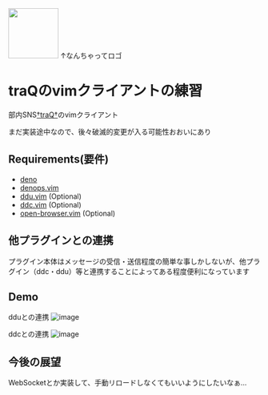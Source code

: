 
<img src="https://user-images.githubusercontent.com/50443168/221812130-bfbd543b-7199-4999-a93d-7972ea7f4500.png" width="100px">
↑なんちゃってロゴ

# traQのvimクライアントの練習

部内SNS[†traQ†](https://github.com/traPtitech/traQ)のvimクライアント

まだ実装途中なので、後々破滅的変更が入る可能性おおいにあり

## Requirements(要件)
- [deno](https://deno.land/)
- [denops.vim](https://github.com/vim-denops/denops.vim)
- [ddu.vim](https://github.com/Shougo/ddu.vim) (Optional)
- [ddc.vim](https://github.com/Shougo/ddc.vim) (Optional)
- [open-browser.vim](https://github.com/tyru/open-browser.vim) (Optional)

## 他プラグインとの連携

プラグイン本体はメッセージの受信・送信程度の簡単な事しかしないが、他プラグイン（ddc・ddu）等と連携することによってある程度便利になっています

## Demo
dduとの連携
![image](https://user-images.githubusercontent.com/50443168/221398009-dabb4d63-e8c9-481e-9849-3e1e8236dda7.png)

ddcとの連携
![image](https://user-images.githubusercontent.com/50443168/221398079-da91a873-5f8d-4c5a-af1c-650e4b88e09b.png)

## 今後の展望
WebSocketとか実装して、手動リロードしなくてもいいようにしたいなぁ...
